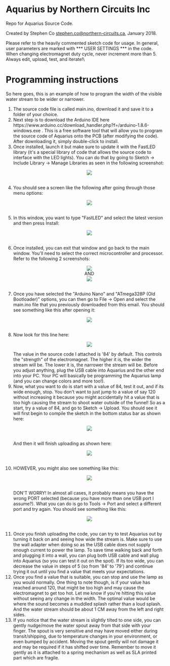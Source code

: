 # Aquarius by Northern Circuits Inc
Repo for Aquarius Source Code.

Created by Stephen Co <stephen.co@northern-circuits.ca>, January 2018.

Please refer to the heavily commented sketch code for usage.  In general, user parameters are marked with *** USER SETTINGS *** in the code.  When changing electromagnet duty cycle, never increment more than 5.  Always edit, upload, test, and iterate!\

# Programming instructions

So here goes, this is an example of how to program the width of the visible water stream to be wider or narrower.

<ol>
<li>The source code file is called main.ino, download it and save it to a folder of your choice.<br/></li>

<li>Next step is to download the Arduino IDE here https://www.arduino.cc/download_handler.php?f=/arduino-1.8.6-windows.exe .  This is a free software tool that will allow you to program the source code of Aquarius onto the PCB (after modifying the code).  After downloading it, simply double-click to install.<br/></li>

<li>Once installed, launch it but make sure to update it with the FastLED library (it's a special library of code that allows the source code to interface with the LED lights).  You can do that by going to Sketch -> Include Library -> Manage Libraries as seen in the following screenshot:<br/>
<p align="center"><img src="1.png"></img></p><br/></li>

<li>You should see a screen like the following after going through those menu options:<br/>
<p align="center"><img src="2.png"></img></p><br/></li>

<li>In this window, you want to type "FastLED" and select the latest version and then press Install:<br/>
<p align="center"><img src="3.png"></img></p><br/></li>

<li>Once installed, you can exit that window and go back to the main window.  You'll need to select the correct microcontroller and processor.  Refer to the following 2 screenshots:<br/>
<p align="center"><img src="4.png"></img><br/>
AND</br>
<img src="5.png"></img></p><br/></li>

<li>Once you have selected the "Arduino Nano" and "ATmega328P (Old Bootloader)" options, you can then go to File -> Open and select the main.ino file that you previously downloaded from this email.  You should see something like this after opening it:<br/>
<p align="center"><img src="6.png"></img></p><br/></li>

<li>Now look for this line here:<br/>
<p align="center"><img src="7.png"></img></p>
The value in the source code I attached is '84' by default.  This controls the "strength" of the electromagnet.  The higher it is, the wider the stream will be.  The lower it is, the narrower the stream will be.  Before you adjust anything, plug the USB cable into Aquarius and the other end into your PC.  Your PC will basically be programming the Aquarius lamp (and you can change colors and more too!).<br/></li>

<li>Now, what you want to do is start with a value of 84, test it out, and if its wide enough, stop.  You don't want to just jump to a value of say 120 without increasing it because you might accidentally hit a value that is too high causing the stream to shoot water outside of the funnel!  So as a start, try a value of 84, and go to Sketch -> Upload.  You should see it will first begin to compile the sketch in the bottom status bar as shown here:<br/>
<p align="center"><img src="8.png"></img></p><br/>
And then it will finish uploading as shown here:<br/>
<p align="center"><img src="9.png"></img></p><br/></li>

<li>HOWEVER, you might also see something like this:<br/>
<p align="center"><img src="10.png"></img></p><br/>
DON'T WORRY!  In almost all cases, it probably means you have the wrong PORT selected (because you have more than one USB port I assume?).  What you can do is go to Tools -> Port and select a different port and try again.  You should see something like this:<br/>
<p align="center"><img src="11.png"></img></p><br/></li>

<li>Once you finish uploading the code, you can try to test Aquarius out by turning it back on and seeing how wide the stream is.  Make sure to use the wall adapter when doing so as the USB cable does not supply enough current to power the lamp.  To save time walking back and forth and plugging it into a wall, you can plug both USB cable and wall plug into Aquarius (so you can test it out on the spot).  If its too wide, you can decrease the value in steps of 5 (so from '84' to '79') and continue trying it out until you find a value that meets your expectations.<br/></li>

<li>Once you find a value that is suitable, you can stop and use the lamp as you would normally.  One thing to note though, is if your value has reached around 120, that might be too high and may cause the electromagnet to get too hot.  Let me know if you're hitting this value without seeing any change in the width.  The optimal value would be where the sound becomes a muddled splash rather than a loud splash.  And the water stream should be about 1 CM away from the left and right sides.<br/></li>

<li>If you notice that the water stream is slightly tilted to one side, you can gently nudge/move the water spout away from that side with your finger.  The spout is very sensitive and may have moved either during transit/shipping, due to temperature changes in your environment, or even bumped by accident.  Moving the spout gently will not damage it and may be required if it has shifted over time.  Remember to move it gently as it is attached to a spring mechanism as well as SLA printed part which are fragile.<br/></li>

</p>
